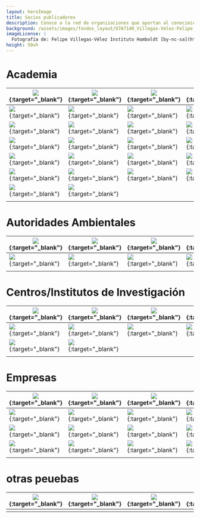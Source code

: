 ```yaml
---
layout: heroImage
title: Socios publicadores
description: Conoce a la red de organizaciones que aportan al conocimiento libre y gratuito sobre biodiversidad en el país.
background: /assets/images/fondos_layout/O7A7140_Villegas-Velez-Felipe.jpg
imageLicense: |
  Fotografía de: Felipe Villegas-Vélez Instituto Humboldt [by-nc-sa](https://creativecommons.org/licenses/by-nc-sa/3.0/) 
height: 50vh
---
```



# Academia

|  [![](https://statics.sibcolombia.net/sib-resources/images/logos-socios/500px/lasalle.jpg)](https://www.gbif.org/publisher/478a9e81-e716-42dc-a68d-03487953a32e){:target="_blank"}  |  [![](https://statics.sibcolombia.net/sib-resources/images/logos-socios/500px/udenar.jpg)](https://www.gbif.org/publisher/58c7e325-82fc-446d-9406-851b4d357db7){:target="_blank"}  |  [![](https://statics.sibcolombia.net/sib-resources/images/logos-socios/500px/udea.jpg)](http://www.gbif.org/publisher/cccff716-2694-4209-9f9e-2f7a484465a0){:target="_blank"}  |  [![](https://statics.sibcolombia.net/sib-resources/images/logos-socios/500px/uniandes.jpg)](https://www.gbif.org/publisher/77c64839-4c99-4a40-beb3-cd16afc23540){:target="_blank"}  |  [![](https://statics.sibcolombia.net/sib-resources/images/logos-socios/500px/univalle.jpg)](https://www.gbif.org/publisher/85be57ed-f187-49c9-b7ff-eaa622e06217){:target="_blank"}  |  [![](https://statics.sibcolombia.net/sib-resources/images/logos-socios/500px/unimagdalena.jpg)](https://www.gbif.org/publisher/30ff48bd-4dd1-429d-a5a5-348c8e5fbfb1){:target="_blank"} |
|---|---|---|---|---|---|
|  [![](https://statics.sibcolombia.net/sib-resources/images/logos-socios/500px/unal.jpg)](https://www.gbif.org/publisher/eac88d99-9f6c-4031-8fc4-8088f0e0dfe7){:target="_blank"}  |  [![](https://statics.sibcolombia.net/sib-resources/images/logos-socios/500px/uptc.jpg)](http://www.gbif.org/publisher/ad3f9c5f-5021-45a3-a7c4-3e64895f6f79){:target="_blank"}  |  [![](https://statics.sibcolombia.net/sib-resources/images/logos-socios/500px/puj.jpg)](http://www.gbif.org/publisher/0e2f2e28-7790-4c82-b8fb-6ef7b4c764e2){:target="_blank"}  |  [![](https://statics.sibcolombia.net/sib-resources/images/logos-socios/500px/utch.jpg)](http://www.gbif.org/publisher/073e52d4-44bd-41d7-bdfa-88c2735c694b){:target="_blank"}  |  [![](https://statics.sibcolombia.net/sib-resources/images/logos-socios/500px/uis.jpg)](http://www.gbif.org/publisher/6c147991-c3bf-453d-a778-3bea9a534804){:target="_blank"}  |  [![](https://statics.sibcolombia.net/sib-resources/images/logos-socios/500px/uco.jpg)](http://www.gbif.org/publisher/c8f840a3-4949-4e18-82e9-5771c3e57129){:target="_blank"} |
|  [![](https://statics.sibcolombia.net/sib-resources/images/logos-socios/500px/ut.jpg)](http://www.gbif.org/publisher/5a45153b-bdf9-44ae-b7a7-e3261896540b){:target="_blank"}  |  [![](https://statics.sibcolombia.net/sib-resources/images/logos-socios/500px/icesi.jpg)](http://www.gbif.org/publisher/7d91f9bd-f6cd-48e3-ba81-3c228cf5e13a){:target="_blank"}  |  [![](https://statics.sibcolombia.net/sib-resources/images/logos-socios/500px/itm.jpg)](http://www.gbif.org/publisher/34770310-601a-43e0-84fb-ed81661c2d00){:target="_blank"}  |  [![](https://statics.sibcolombia.net/sib-resources/images/logos-socios/500px/unicordoba.jpg)](http://www.gbif.org/publisher/dec5e6c9-0156-4fa0-b01c-e642dbff48fc){:target="_blank"}  |  [![](https://statics.sibcolombia.net/sib-resources/images/logos-socios/500px/utp.jpg)](http://www.gbif.org/publisher/06f46c98-9794-4d96-a014-aecdf24dbd7e){:target="_blank"}  |  [![](https://statics.sibcolombia.net/sib-resources/images/logos-socios/500px/uniamazonia.jpg)](http://www.gbif.org/publisher/256035fe-75ff-4a7c-94bc-86af590c9050){:target="_blank"} |
|  [![](https://statics.sibcolombia.net/sib-resources/images/logos-socios/500px/unbosque.jpg)](http://www.gbif.org/publisher/e0455781-2311-4b5b-8cc0-421d73e04f1b){:target="_blank"}  |  [![](https://statics.sibcolombia.net/sib-resources/images/logos-socios/500px/udistrital.jpg)](http://www.gbif.org/publisher/b8cd2cdb-ee95-409c-b1b8-e09bab4f9a70){:target="_blank"}  |  [![](https://statics.sibcolombia.net/sib-resources/images/logos-socios/500px/uniquindio.jpg)](http://www.gbif.org/publisher/bc709e2f-6eb4-4cbe-a295-e12eed0679f2){:target="_blank"}  |  [![](https://statics.sibcolombia.net/sib-resources/images/logos-socios/500px/ucaldas.jpg)](http://www.gbif.org/publisher/f7f9717e-9e50-4a00-a30f-7b134390a566){:target="_blank"}  |  [![](https://statics.sibcolombia.net/sib-resources/images/logos-socios/500px/itp.jpg)](http://www.gbif.org/publisher/882d4191-4161-4fde-9e94-20fbb44901c8){:target="_blank"}  |  [![](https://statics.sibcolombia.net/sib-resources/images/logos-socios/500px/unicauca.jpg)](http://www.gbif.org/publisher/695bd197-a0b6-4937-9867-414e84d3a96d){:target="_blank"} |
|  [![](https://statics.sibcolombia.net/sib-resources/images/logos-socios/500px/unillanos.jpg)](http://www.gbif.org/publisher/2fff5d0c-6bbd-432d-8832-cc4e307a267f){:target="_blank"}  |  [![](https://statics.sibcolombia.net/sib-resources/images/logos-socios/500px/ces.jpg)](http://www.gbif.org/publisher/450bdfce-76f7-483e-b4c4-cab6a3daebba){:target="_blank"}  |  [![](https://statics.sibcolombia.net/sib-resources/images/logos-socios/500px/udca.jpg)](http://www.gbif.org/publisher/814bd44e-34d6-46e1-a143-0c12d03f3eba){:target="_blank"}  |  [![](https://statics.sibcolombia.net/sib-resources/images/logos-socios/500px/upb.jpg)](http://www.gbif.org/publisher/9ad34578-87e3-4240-93ac-4b1a5c9347dc){:target="_blank"}  |  [![](https://statics.sibcolombia.net/sib-resources/images/logos-socios/500px/unipamplona.jpg)](https://www.gbif.org/publisher/96b23685-f195-4131-af29-ea9e160225dd){:target="_blank"}  |  [![](https://statics.sibcolombia.net/sib-resources/images/logos-socios/500px/unisucre.jpg)](https://www.gbif.org/publisher/341acb6e-2ed2-4c13-af14-5e00173e15f8){:target="_blank"} |
|  [![](https://statics.sibcolombia.net/sib-resources/images/logos-socios/500px/unisinu.jpg)](https://www.gbif.org/publisher/8d9a1a1c-a563-461e-85ef-002861f87bd7){:target="_blank"}  |  [![](https://statics.sibcolombia.net/sib-resources/images/logos-socios/500px/eafit.jpg)](https://www.gbif.org/publisher/57c6cd7f-e50f-441e-849a-3d2e1912cb92){:target="_blank"}  |  [![](https://statics.sibcolombia.net/sib-resources/images/logos-socios/500px/tdea.jpg)](https://www.gbif.org/publisher/63da1b44-176a-4e9b-b418-28fcc182c676){:target="_blank"}  |  [![](https://statics.sibcolombia.net/sib-resources/images/logos-socios/500px/unibague.jpg)](https://www.gbif.org/publisher/ec11396a-66ab-4e57-b9c1-a8aff1cb7a1d){:target="_blank"}  |  [![](https://statics.sibcolombia.net/sib-resources/images/logos-socios/500px/corhuila.jpg)](https://www.gbif.org/publisher/57dfb71a-f0aa-47c2-b997-30c6048dc98a){:target="_blank"}  |  [![](https://statics.sibcolombia.net/sib-resources/images/logos-socios/500px/utadeo.jpg)](https://www.gbif.org/publisher/81724943-d4d5-4b72-bfd6-3cfc5725c12a){:target="_blank"} |
|  [![](https://sibcolombia.net/wp-content/uploads/2021/05/usbcali.jpg)](https://www.gbif.org/publisher/0a1fecc6-cc98-47d7-bdd0-42f3c051072f){:target="_blank"}  |  [![](https://statics.sibcolombia.net/sib-resources/images/logos-socios/ipt/unilibre.jpg)](https://www.gbif.org/publisher/0b6c758d-aeac-4bea-a8c9-bd1703468b8a){:target="_blank"} | | | | |
| | | | | | |



# Autoridades Ambientales

|  [![](https://statics.sibcolombia.net/sib-resources/images/logos-socios/500px/cam.jpg)](https://www.gbif.org/publisher/01557d7b-fe92-442a-915c-cc4709eaed23){:target="_blank"}  |  [![](https://statics.sibcolombia.net/sib-resources/images/logos-socios/500px/car.jpg)](https://www.gbif.org/publisher/47380c8a-0edd-4036-b1bc-d852cba8232f){:target="_blank"}  |  [![](https://statics.sibcolombia.net/sib-resources/images/logos-socios/500px/carder.jpg)](https://www.gbif.org/publisher/530adb60-b968-4804-8571-4e8f74b9539d){:target="_blank"}  |  [![](https://statics.sibcolombia.net/sib-resources/images/logos-socios/500px/cdmb.jpg)](https://www.gbif.org/publisher/7a079928-aee9-418a-b083-6152d01c78d6){:target="_blank"}  |  [![](https://statics.sibcolombia.net/sib-resources/images/logos-socios/500px/coralina.jpg)](https://www.gbif.org/publisher/73b7431a-7a64-47f6-9c1b-a030e1a67fa4){:target="_blank"}  |  [![](https://statics.sibcolombia.net/sib-resources/images/logos-socios/500px/corantioquia.jpg)](https://www.gbif.org/publisher/15b278a8-1356-4f7b-ba32-3c733c3d0aac){:target="_blank"} |
|---|---|---|---|---|---|
|  [![](https://statics.sibcolombia.net/sib-resources/images/logos-socios/500px/cormacarena.jpg)](http://www.gbif.org/publisher/4b3fc3ac-227f-477d-9853-cfa76044d108){:target="_blank"}  |  [![](https://statics.sibcolombia.net/sib-resources/images/logos-socios/500px/cornare.jpg)](http://www.gbif.org/publisher/1106e179-e49f-461f-95a6-459bf4d53c1b){:target="_blank"}  |  [![](https://statics.sibcolombia.net/sib-resources/images/logos-socios/500px/corpoamazonia.jpg)](http://www.gbif.org/publisher/52f50975-7f82-4945-8e98-90b983a89bfc){:target="_blank"}  |  [![](https://statics.sibcolombia.net/sib-resources/images/logos-socios/500px/corpoboyaca.jpg)](https://www.gbif.org/publisher/03fefd3c-2809-4966-810d-a6c2205ab899  ){:target="_blank"}  |  [![](https://statics.sibcolombia.net/sib-resources/images/logos-socios/500px/corpocaldas.jpg)](http://www.gbif.org/publisher/015d5ac7-2644-49e9-815e-79468647d6af){:target="_blank"}  |  [![](https://statics.sibcolombia.net/sib-resources/images/logos-socios/500px/corpochivor.jpg)](https://www.gbif.org/publisher/6e051633-cbf0-4729-be54-f7be1e078c97  ){:target="_blank"} |
| | | | | | |




# Centros/Institutos de Investigación

|  [![](https://statics.sibcolombia.net/sib-resources/images/logos-socios/500px/agrosavia.jpg)](https://www.gbif.org/publisher/488f6b87-5688-4c9a-928c-2d5355054b01){:target="_blank"}  |  [![](https://statics.sibcolombia.net/sib-resources/images/logos-socios/500px/bios.jpg)](http://www.gbif.org/publisher/56d218dd-b62e-4ee5-bde6-15f013ad99bb){:target="_blank"}  |  [![](https://statics.sibcolombia.net/sib-resources/images/logos-socios/500px/cenicafe.jpg)](https://www.gbif.org/publisher/da583013-8a1b-4570-b0e4-c7cb25b2e7bf){:target="_blank"}  |  [![](https://statics.sibcolombia.net/sib-resources/images/logos-socios/500px/cenipalma.jpg)](https://www.gbif.org/publisher/23fe61fe-622d-4523-ae45-8c931f22c534){:target="_blank"}  |  [![](https://statics.sibcolombia.net/sib-resources/images/logos-socios/500px/ciat.jpg)](https://www.gbif.org/publisher/fee3882f-5360-4f01-a1ca-767c48fa629c){:target="_blank"}  |  [![](https://statics.sibcolombia.net/sib-resources/images/logos-socios/500px/cipav.jpg)](https://www.gbif.org/publisher/2e7ea925-e11c-451c-9841-0a8e85e5c5dc){:target="_blank"} |
|---|---|---|---|---|---|
|  [![](https://statics.sibcolombia.net/sib-resources/images/logos-socios/500px/corpogen.jpg)](https://www.gbif.org/publisher/2730ae30-29d6-4aa2-99ee-26f483fa718b){:target="_blank"}  |  [![](https://statics.sibcolombia.net/sib-resources/images/logos-socios/500px/iavh.jpg)](http://www.gbif.org/publisher/2a7e3080-28a9-11dd-97cd-b8a03c50a862){:target="_blank"}  |  [![](https://statics.sibcolombia.net/sib-resources/images/logos-socios/500px/icmt.jpg)](http://www.gbif.org/publisher/831c8ca0-3806-4796-b8a3-fb5f15813749){:target="_blank"}  |  [![](https://statics.sibcolombia.net/sib-resources/images/logos-socios/500px/iiap.jpg)](https://www.gbif.org/publisher/e1050db2-9faf-4d72-b860-295debaf9d2a){:target="_blank"}  |  [![](https://statics.sibcolombia.net/sib-resources/images/logos-socios/500px/inciva.jpg)](http://www.gbif.org/publisher/a7e6d0ba-9e3d-4be2-b3ac-2c5e812e0a31){:target="_blank"}  |  [![](https://statics.sibcolombia.net/sib-resources/images/logos-socios/500px/ins.jpg)](https://www.gbif.org/publisher/b8b274e0-3216-48b8-afea-5616ec326ce1){:target="_blank"} |
|  [![](https://statics.sibcolombia.net/sib-resources/images/logos-socios/500px/invemar.jpg)](https://www.gbif.org/publisher/f072f648-b8a4-47a0-9e1c-89d790645b5a){:target="_blank"}  |  [![](https://statics.sibcolombia.net/sib-resources/images/logos-socios/500px/sinchi.jpg)](https://www.gbif.org/publisher/9d77fdeb-100f-4b29-98ad-4effdd824457){:target="_blank"} |
| | | | | | |

# Empresas

 |  [![](https://statics.sibcolombia.net/sib-resources/images/logos-socios/500px/anglogoldashanti.jpg)](https://www.gbif.org/publisher/df604473-66f0-444d-94c4-22795f268afe){:target="_blank"}  |  [![](https://statics.sibcolombia.net/sib-resources/images/logos-socios/500px/ab.jpg)](https://www.gbif.org/es/publisher/6d1beb45-43bc-499a-85a0-f06f67e81591){:target="_blank"}  |  [![](https://statics.sibcolombia.net/sib-resources/images/logos-socios/500px/aigos.jpg)](https://www.gbif.org/publisher/eea64f26-8fd5-49fb-be7e-a1d4cfc051ee){:target="_blank"}  |  [![](https://statics.sibcolombia.net/sib-resources/images/logos-socios/500px/anadarko.jpg)](https://www.gbif.org/publisher/b5904aaf-02c7-4ff3-85a6-0f528dbb632e){:target="_blank"}  |  [![](https://statics.sibcolombia.net/sib-resources/images/logos-socios/500px/biotica.jpg)](https://www.gbif.org/publisher/8e6bc843-c1b4-4b10-b546-881f06049004){:target="_blank"}  |  [![](https://statics.sibcolombia.net/sib-resources/images/logos-socios/500px/celsia.jpg)](https://www.gbif.org/publisher/0fd86a13-3d0d-4d6e-b809-2811706f35d6){:target="_blank"} |
|---|---|---|---|---|---|
|  [![](https://statics.sibcolombia.net/sib-resources/images/logos-socios/500px/cerrejon.jpg)](https://www.gbif.org/publisher/14fb9c57-68a5-4870-b434-5355df7a9c3c){:target="_blank"}  |  [![](https://statics.sibcolombia.net/sib-resources/images/logos-socios/500px/cerromatoso.jpg)](https://www.gbif.org/publisher/1a4f4e64-eb3d-42c3-a359-1be3869b3a20){:target="_blank"}  |  [![](https://statics.sibcolombia.net/sib-resources/images/logos-socios/500px/ciprogress.jpg)](https://www.gbif.org/publisher/03a8bc52-9c2e-4aee-8dd7-9b4d279e4960){:target="_blank"}  |  [![](https://statics.sibcolombia.net/sib-resources/images/logos-socios/500px/comfenalco.jpg)](http://www.gbif.org/publisher/0c0c7309-6a47-4760-9f5c-a48f6d354f75){:target="_blank"}  |  [![](https://statics.sibcolombia.net/sib-resources/images/logos-socios/500px/cunaguaro.jpg)](https://www.gbif.org/publisher/c5245889-c63d-48fa-ae4b-90ddd74f1d2d){:target="_blank"}  |  [![](https://statics.sibcolombia.net/sib-resources/images/logos-socios/ipt/enel.jpg)](https://www.gbif.org/publisher/f442f96e-2017-4cf5-b19f-1f3320ae7577){:target="_blank"} |
|  [![](https://statics.sibcolombia.net/sib-resources/images/logos-socios/ipt/epm.jpg)](https://www.gbif.org/publisher/d42b7e5d-a3e5-4fc2-8b3d-105336d70898){:target="_blank"}  |  [![](https://statics.sibcolombia.net/sib-resources/images/logos-socios/500px/geb.jpg)](https://www.gbif.org/publisher/2977895d-3ce2-4fb9-b62e-a775c8fd9304){:target="_blank"}  |  [![](https://statics.sibcolombia.net/sib-resources/images/logos-socios/500px/hatovial.jpg)](https://www.gbif.org/publisher/90d2e455-c279-4bf1-ba87-806495641e18){:target="_blank"}  |  [![](https://statics.sibcolombia.net/sib-resources/images/logos-socios/500px/holcim.jpg)](https://www.gbif.org/publisher/5e08abdd-46a0-45ec-a2e5-93348975b11d){:target="_blank"}  |  [![](https://statics.sibcolombia.net/sib-resources/images/logos-socios/500px/inerco.jpg)](https://www.gbif.org/publisher/9a21807b-b9c5-4071-b393-764f3cd58abc){:target="_blank"}  |  [![](https://statics.sibcolombia.net/sib-resources/images/logos-socios/500px/isagen.jpg)](https://www.gbif.org/publisher/04ce62dd-30ec-4d98-8b30-b09cafc3ac38){:target="_blank"} |
|  [![](https://statics.sibcolombia.net/sib-resources/images/logos-socios/500px/lapintada.jpg)](https://www.gbif.org/publisher/db41c5c6-d34a-4d27-8ac9-0c8d085393f7){:target="_blank"}  |  [![](https://statics.sibcolombia.net/sib-resources/images/logos-socios/500px/moam.jpg)](https://www.gbif.org/publisher/9a21807b-b9c5-4071-b393-764f3cd58abc){:target="_blank"}  |  [![](https://statics.sibcolombia.net/sib-resources/images/logos-socios/500px/bicentenario.jpg)](http://www.gbif.org/publisher/c3da1f49-b2c8-4751-b72f-28855546ec4c){:target="_blank"}  |  [![](https://statics.sibcolombia.net/sib-resources/images/logos-socios/500px/promigas.jpg)](https://www.gbif.org/publisher/dbc2ab56-d499-403c-8db5-c1a49cd0b75f){:target="_blank"}  |  [![](https://statics.sibcolombia.net/sib-resources/images/logos-socios/500px/stratos.jpg)](https://www.gbif.org/publisher/2c542862-b9dd-40fc-8260-fb434997efa7){:target="_blank"}  |  [![](https://statics.sibcolombia.net/sib-resources/images/logos-socios/500px/terrasos.jpg)](https://www.gbif.org/publisher/f5db868f-e5bf-4208-bd9d-d4063ae1c825){:target="_blank"} |
| | | | | | |


# otras peuebas

|  [![](https://statics.sibcolombia.net/sib-resources/images/logos-socios/500px/lasalle.jpg)](https://www.gbif.org/publisher/478a9e81-e716-42dc-a68d-03487953a32e){:target="_blank"}  |  [![](https://statics.sibcolombia.net/sib-resources/images/logos-socios/500px/udenar.jpg)](https://www.gbif.org/publisher/58c7e325-82fc-446d-9406-851b4d357db7){:target="_blank"}  |  [![](https://statics.sibcolombia.net/sib-resources/images/logos-socios/500px/udea.jpg)](http://www.gbif.org/publisher/cccff716-2694-4209-9f9e-2f7a484465a0){:target="_blank"}  |  [![](https://statics.sibcolombia.net/sib-resources/images/logos-socios/500px/uniandes.jpg)](https://www.gbif.org/publisher/77c64839-4c99-4a40-beb3-cd16afc23540){:target="_blank"}  |  [![](https://statics.sibcolombia.net/sib-resources/images/logos-socios/500px/univalle.jpg)](https://www.gbif.org/publisher/85be57ed-f187-49c9-b7ff-eaa622e06217){:target="_blank"}  |  [![](https://statics.sibcolombia.net/sib-resources/images/logos-socios/500px/unimagdalena.jpg)](https://www.gbif.org/publisher/30ff48bd-4dd1-429d-a5a5-348c8e5fbfb1){:target="_blank"} |
|---|---|---|---|---|---|
| | | | | | |


